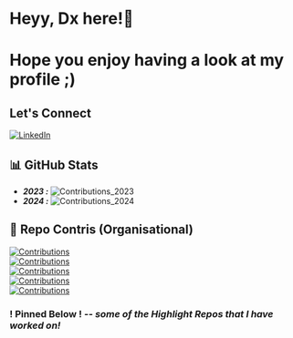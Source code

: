 # Heyy, Dx here!👋
# Hope you enjoy having a look at my profile ;)

## Let's Connect
[![LinkedIn](https://img.shields.io/badge/LinkedIn-0077B5?style=for-the-badge&logo=linkedin&logoColor=white)](https://www.linkedin.com/in/daksh-shah-dx11/)


## 📊 GitHub Stats
- ***2023 :*** ![Contributions_2023](https://img.shields.io/badge/261_Contris-pink)
- ***2024 :*** ![Contributions_2024](https://img.shields.io/badge/195_Contris-pink)

## 🎯 Repo Contris (Organisational)
[![Contributions](https://img.shields.io/badge/SERC-Network%20File%20System-blue)](https://github.com/serc-courses/final-project-021)\
[![Contributions](https://img.shields.io/badge/SERC-MP3-blue)](https://github.com/serc-courses/mini-project-3-Daxvshah11)\
[![Contributions](https://img.shields.io/badge/SERC-MP2-blue)](https://github.com/serc-courses/mini-project-2-Daxvshah11)\
[![Contributions](https://img.shields.io/badge/SERC-MP1-blue)](https://github.com/serc-courses/mini-project-1-Daxvshah11)\
[![Contributions](https://img.shields.io/badge/SERC-MP0-blue)](https://github.com/serc-courses/mini-project-0-Daxvshah11)



### ! Pinned Below ! -- _some of the Highlight Repos that I have worked on!_
